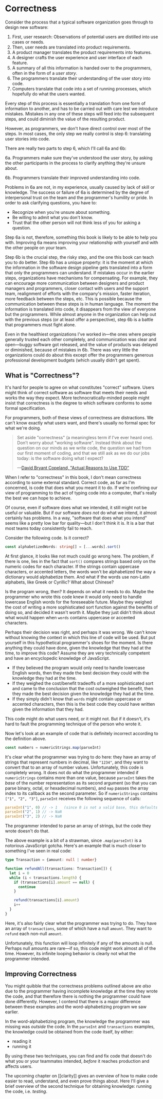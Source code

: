 # Correctness

Consider the process that a typical software organization goes through to design new software:

1. First, user research: Observations of potential users are distilled into use cases or needs.
2. Then, user needs are translated into product requirements.
3. A product manager translates the product requirements into features.
4. A designer crafts the user experience and user interface of each feature.
5. A summary of all this information is handed over to the programmers, often in the form of a _user story_.
6. The programmers translate their understanding of the user story into code.
7. Computers translate that code into a set of running processes, which hopefully do what the users wanted.

Every step of this process is essentially a translation from one form of information to another, and has to be carried out with care lest we introduce mistakes. Mistakes in any one of these steps will feed into the subsequent steps, and could diminish the value of the resulting product.

However, as programmers, we don't have direct control over most of the steps. In most cases, the only step we really control is step 6: translating user stories into code.

There are really two parts to step 6, which I'll call 6a and 6b:

6a. Programmers make sure they've understood the user story, by asking the other participants in the process to clarify anything they're unsure about.

6b. Programmers translate their improved understanding into code.

Problems in 6a are not, in my experience, usually caused by lack of skill or knowledge. The success or failure of 6a is determined by the degree of interpersonal trust on the team and the programmer's humility or pride. In order to ask clarifying questions, you have to:

- Recognize when you're unsure about something.
- Be willing to admit what you don't know.
- Trust that the other person will not think less of you for asking a question.

Step 6a is not, therefore, something this book is likely to be able to help you with. Improving 6a means improving your relationship with yourself and with the other people on your team.

Step 6b is the crucial step, the risky step, and the one this book can teach you to do better. Step 6b has a unique property: it is the moment at which the information in the software design pipeline gets translated into a form that only the programmers can understand. If mistakes occur in the earlier steps, organizations have mechanisms for compensating. For example, they can encourage more communication between designers and product managers and programmers, closer contact with users and the support team, realignment of efforts with the company's mission, faster iteration, more feedback between the steps, etc. This is possible because the communication between these steps is in human language. The moment the information is translated into code, it disappears from the view of everyone but the programmers. While almost anyone in the organization can help out with the previous steps (or at least offer a perspective), step 6b is a battle that programmers must fight alone.

Even in the healthiest organizations I've worked in—the ones where people generally trusted each other completely, and communication was clear and open—buggy software got released, and the value of products was delayed or diminished, because of mistakes in 6b. There was very little the organizations could do about this except offer the programmers generous professional development budgets (which usually didn't get spent).

## What is "Correctness"?

It's hard for people to agree on what constitutes "correct" software. Users might think of correct software as software that meets their needs and works the way they expect. More technocratically-minded people might insist that correctness is the degree to which software conforms to some formal specification.

For programmers, both of these views of correctness are distractions. We can't know exactly what users want, and there's usually no formal spec for what we're doing.

> Set aside "correctness" (a meaningless term if I’ve ever heard one). Don’t worry about "working software". Instead think about the question on our minds as we write code, the question we had from our first moment of coding, and that we still ask as we do our jobs today: is the software doing what I expect?
>
> —[David Bryant Copeland, "Actual Reasons to Use TDD"](https://naildrivin5.com/blog/2022/09/06/actual-reasons-to-use-tdd.html)

When I refer to "correctness" in this book, I don't mean correctness according to some external standard. Correct code, as far as I'm concerned, is code that does what you meant it to do. If we're confining our view of programming to the act of typing code into a computer, that's really the best we can hope to achieve.

Of course, even if software does what we intended, it still might not be useful or valuable. But if our software _does not_ do what we intend, it almost certainly has problems. In a way, "software that does what you intend" seems like a pretty low bar for quality—but I don't think it is. It is a bar that most teams today consistently fail to reach.


Consider the following code. Is it correct?

```ts
const alphabetizedWords: string[] = [...words].sort()
```

At first glance, it looks like not much could go wrong here. The problem, if there is one, lies in the fact that `sort()` compares strings based only on the numeric codes for each character. If the strings contain uppercase characters, or accented letters, the words won't be alphabetized the way a dictionary would alphabetize them. And what if the words use non-Latin alphabets, like Greek or Cyrillic? What about Chinese?

Is the program wrong, then? It depends on what it needs to do. Maybe the programmer who wrote this code knew it would only need to handle lowercase English words for the foreseeable future. Maybe they weighed the cost of writing a more sophisticated sort function against the benefits of doing so, and decided it wasn't worth it. Maybe they just didn't think about what would happen when `words` contains uppercase or accented characters.

Perhaps their decision was right, and perhaps it was wrong. We can't know without knowing the context in which this line of code will be used. But put yourself in this hypothetical programmer's shoes for the moment. Is there anything they could have done, given the knowledge that they had at the time, to improve this code? Assume they are very technically competent and have an encyclopedic knowledge of JavaScript.

- If they believed the program would only need to handle lowercase English words, then they made the best decision they could with the knowledge they had at the time.
- If they weighed the cost/benefit tradeoffs of a more sophisticated sort and came to the conclusion that the cost outweighed the benefit, then they made the best decision given the knowledge they had at the time.
- If they simply didn't know that `words` might contain uppercase or accented characters, then this is the best code they could have written given the information that they had.

This code might do what users need, or it might not. But if it doesn't, it's hard to fault the programming technique of the person who wrote it.

Now let's look at an example of code that is definitely incorrect according to the definition above.

```js
const numbers = numericStrings.map(parseInt)
```

It's clear what the programmer was trying to do here: they have an array of strings that represent numbers in decimal, like `"1234"`, and they want to convert that to an array of number values. Unfortunately, this code is completely wrong. It does not do what the programmer intended if `numericStrings` contains more than one value, because `parseInt` takes the _base_ of the number representation as its second argument (so that you can parse binary, octal, or hexadecimal numbers), and `map` passes the array index to its callback as the second parameter. So if `numericStrings` contains `["1", "2", "3"]`, `parseInt` receives the following sequence of calls:

```js
parseInt("1", 0) // -> 1   (since 0 is not a valid base, this defaults to decimal)
parseInt("2", 1) // -> NaN
parseInt("3", 2) // -> NaN
```

The programmer intended to parse an array of strings, but the code they wrote doesn't do that.

The above example is a bit of a strawman, since `.map(parseInt)` is a notorious JavaScript gotcha. Here's an example that is much closer to something I've seen in real code:

```ts
type Transaction = {amount: null | number}

function refundAll(transactions: Transaction[]) {
  let i = 0
  while (i < transactions.length) {
    if (transactions[i].amount == null) {
      continue
    }

    refund(transactions[i].amount)
    i++
  }
}
```

Here, it's also fairly clear what the programmer was trying to do. They have an array of `transactions`, some of which have a null `amount`. They want to `refund` each non-null `amount`.

Unfortunately, this function will loop infinitely if any of the amounts is null. Perhaps null amounts are rare—if so, this code might work almost all of the time. However, its infinite looping behavior is clearly not what the programmer intended.

## Improving Correctness

You might quibble that the correctness problems outlined above are _also_ due to the programmer having incomplete knowledge at the time they wrote the code, and that therefore there is nothing the programmer could have done differently. However, I contend that there is a major difference between these examples and the word-alphabetizing program we saw earlier.

In the word-alphabetizing program, the knowledge the programmer was missing was _outside_ the code. In the `parseInt` and `transactions` examples, the knowledge could be obtained from the code itself, by either:

- reading it
- running it

By using these two techniques, you can find and fix code that doesn't do what you or your teammates intended, _before_ it reaches production and affects users.

The upcoming chapter on [[clarity]] gives an overview of how to make code easier to read, understand, and even prove things about. Here I'll give a brief overview of the second technique for obtaining knowledge: running the code, i.e. _testing_.

